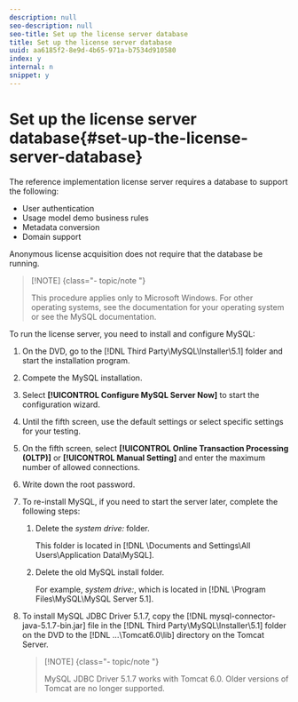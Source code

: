 ```yaml
---
description: null
seo-description: null
seo-title: Set up the license server database
title: Set up the license server database
uuid: aa6185f2-8e9d-4b65-971a-b7534d910580
index: y
internal: n
snippet: y
---
```


# Set up the license server database{#set-up-the-license-server-database}

The reference implementation license server requires a database to support the following:

* User authentication 
* Usage model demo business rules 
* Metadata conversion 
* Domain support

Anonymous license acquisition does not require that the database be running.

>[!NOTE] {class="- topic/note "}
>
>This procedure applies only to Microsoft Windows. For other operating systems, see the documentation for your operating system or see the MySQL documentation.

To run the license server, you need to install and configure MySQL: 

1. On the DVD, go to the [!DNL Third Party\MySQL\Installer\5.1] folder and start the installation program.
1. Compete the MySQL installation.
1. Select **[!UICONTROL Configure MySQL Server Now]** to start the configuration wizard.
1. Until the fifth screen, use the default settings or select specific settings for your testing.
1. On the fifth screen, select **[!UICONTROL Online Transaction Processing (OLTP)]** or **[!UICONTROL Manual Setting]** and enter the maximum number of allowed connections.
1. Write down the root password.
1. To re-install MySQL, if you need to start the server later, complete the following steps:
   1. Delete the *system drive:* folder.
   
      This folder is located in [!DNL \Documents and Settings\All Users\Application Data\MySQL].   
   1. Delete the old MySQL install folder.
   
      For example, *system drive:*, which is located in [!DNL \Program Files\MySQL\MySQL Server 5.1].   
1. To install MySQL JDBC Driver 5.1.7, copy the [!DNL mysql-connector-java-5.1.7-bin.jar] file in the [!DNL Third Party\MySQL\Installer\5.1] folder on the DVD to the [!DNL ...\Tomcat6.0\lib] directory on the Tomcat Server.

   >[!NOTE] {class="- topic/note "}
   >
   >MySQL JDBC Driver 5.1.7 works with Tomcat 6.0. Older versions of Tomcat are no longer supported.

